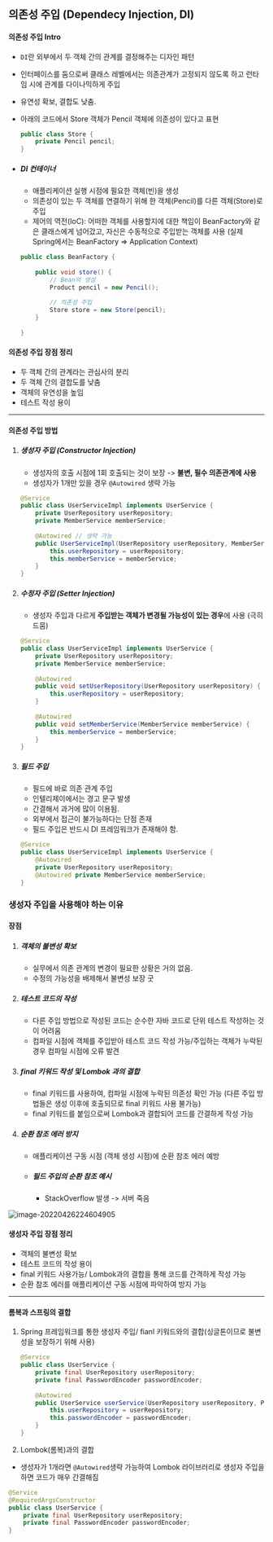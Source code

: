 ## 의존성 주입 (Dependecy Injection, DI)

#### 의존성 주입 Intro

- `DI`란 외부에서 두 객체 간의 관계를 결정해주는 디자인 패턴

- 인터페이스를 둠으로써 클래스 레벨에서는 의존관계가 고정되지 않도록 하고 런타임 시에 관계를 다이나믹하게 주입

- 유연성 확보, 결합도 낮춤.

  

- 아래의 코드에서 Store 객체가 Pencil  객체에 의존성이 있다고 표현

  ```java
  public class Store {
      private Pencil pencil;
  }
  ```

  

- ##### DI 컨테이너

  - 애플리케이션 실행 시점에 필요한 객체(빈)을 생성
  - 의존성이 있는 두 객체를 연결하기 위해 한 객체(Pencil)를 다른 객체(Store)로 주입
  - 제어의 역전(IoC): 어떠한 객체를 사용할지에 대한 책임이 BeanFactory와 같은 클래스에게 넘어갔고, 자신은 수동적으로 주입받는 객체를 사용 (실제 Spring에서는 BeanFactory => Application Context) 

  ```java
  public class BeanFactory {
      
      public void store() {
          // Bean의 생성
          Product pencil = new Pencil();
          
          // 의존성 주입
          Store store = new Store(pencil);
      }
      
  }
  ```



#### 의존성 주입 장점 정리

- 두 객체 간의 관계라는 관심사의 분리
- 두 객체 간의 결합도를 낮춤
- 객체의 유연성을 높임
- 테스트 작성 용이



---

#### 의존성 주입 방법

1. ##### 생성자 주입 (Constructor Injection)

   - 생성자의 호출 시점에 1회 호출되는 것이 보장 -> **불변, 필수 의존관계에 사용**
   - 생성자가 1개만 있을 경우 `@Autowired` 생략 가능

   ```java
   @Service 
   public class UserServiceImpl implements UserService {
       private UserRepository userRepository; 
       private MemberService memberService; 
       
       @Autowired // 생략 가능
       public UserServiceImpl(UserRepository userRepository, MemberService memberService) { 
           this.userRepository = userRepository; 
           this.memberService = memberService; 
       } 
   }
   ```

   

2. ##### 수정자 주입 (Setter Injection)

   - 생성자 주입과 다르게 **주입받는 객체가 변경될 가능성이 있는 경우**에 사용 (극히 드뭄)

   ```java
   @Service 
   public class UserServiceImpl implements UserService { 
       private UserRepository userRepository; 
       private MemberService memberService; 
       
       @Autowired 
       public void setUserRepository(UserRepository userRepository) {
           this.userRepository = userRepository;
       }
       
       @Autowired 
       public void setMemberService(MemberService memberService) { 
           this.memberService = memberService; 
       } 
   }
   ```

   

3. ##### 필드 주입

   - 필드에 바로 의존 관계 주입
   - 인텔리제이에서는 경고 문구 발생
   - 간결해서 과거에 많이 이용됨.
   - 외부에서 접근이 불가능하다는 단점 존재
   - 필드 주입은 반드시 DI 프레임워크가 존재해야 함.

   ```java
   @Service 
   public class UserServiceImpl implements UserService { 
       @Autowired 
       private UserRepository userRepository; 
       @Autowired private MemberService memberService; 
   }
   ```

   

### 생성자 주입을 사용해야 하는 이유

#### 장점

1. ##### 객체의 불변성 확보

   - 실무에서 의존 관계의 변경이 필요한 상황은 거의 없음.
   - 수정의 가능성을 배제해서 불변성 보장 굿 

2. ##### 테스트 코드의 작성

   - 다른 주입 방법으로 작성된 코드는 순수한 자바 코드로 단위 테스트 작성하는 것이 어려움
   - 컴파일 시점에 객체를 주입받아 테스트 코드 작성 가능/주입하는 객체가 누락된 경우 컴파일 시점에 오류 발견

3. ##### final 키워드 작성 및 Lombok 과의 결합

   - final 키워드를 사용하여, 컴파일 시점에 누락된 의존성 확인 가능 (다른 주입 방법들은 생성 이후에 호출되므로 final 키워드 사용 불가능)
   - final 키워드를 붙임으로써 Lombok과 결합되어 코드를 간결하게 작성 가능

4. ##### 순환 참조 에러 방지

   - 애플리케이션 구동 시점 (객체 생성 시점)에 순환 참조 에러 예방

   - ##### 필드 주입의 순환 참조 예시

     - StackOverflow 발생 -> 서버 죽음

![image-20220426224604905](0426_의존성주입.assets/image-20220426224604905.png)



#### 생성자 주입 장점 정리

- 객체의 불변성 확보
- 테스트 코드의 작성 용이
- final 키워드 사용가능/ Lombok과의 결합을 통해 코드를 간격하게 작성 가능
- 순환 참조 에러를 애플리케이션 구동 시점에 파악하여 방지 가능

---

#### 롬복과 스프링의 결합

1. Spring 프레임워크를 통한 생성자 주입/ fianl 키워드와의 결합(싱글톤이므로 불변성을 보장하기 위해 사용)

   ```java
   @Service 
   public class UserService { 
       private final UserRepository userRepository; 
       private final PasswordEncoder passwordEncoder; 
       
       @Autowired 
       public UserService userService(UserRepository userRepository, PasswordEncoder passwordEncoder) {
           this.userRepository = userRepository; 
           this.passwordEncoder = passwordEncoder;
       }
   }
   ```

2.  Lombok(롬복)과의 결합

   - 생성자가 1개라면 `@Autowired`생략 가능하여 Lombok  라이브러리로 생성자 주입을 하면 코드가 매우 간결해짐

   ```java
   @Service 
   @RequiredArgsConstructor 
   public class UserService { 
       private final UserRepository userRepository; 
       private final PasswordEncoder passwordEncoder; 
   }
   
   ```

   

